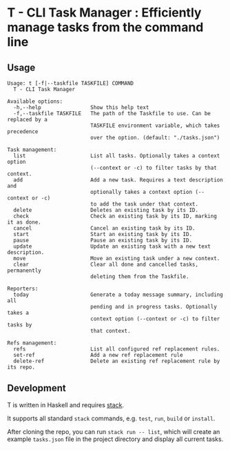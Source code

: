 # T - CLI Task Manager : Efficiently manage tasks from the command line

## Usage

```
Usage: t [-f|--taskfile TASKFILE] COMMAND
  T - CLI Task Manager

Available options:
  -h,--help                Show this help text
  -f,--taskfile TASKFILE   The path of the Taskfile to use. Can be replaced by a
                           TASKFILE environment variable, which takes precedence
                           over the option. (default: "./tasks.json")

Task management:
  list                     List all tasks. Optionally takes a context option
                           (--context or -c) to filter tasks by that context.
  add                      Add a new task. Requires a text description and
                           optionally takes a context option (--context or -c)
                           to add the task under that context.
  delete                   Deletes an existing task by its ID.
  check                    Check an existing task by its ID, marking it as done.
  cancel                   Cancel an existing task by its ID.
  start                    Start an existing task by its ID.
  pause                    Pause an existing task by its ID.
  update                   Update an existing task with a new text description.
  move                     Move an existing task under a new context.
  clear                    Clear all done and cancelled tasks, permanently
                           deleting them from the Taskfile.

Reporters:
  today                    Generate a today message summary, including all
                           pending and in progress tasks. Optionally takes a
                           context option (--context or -c) to filter tasks by
                           that context.

Refs management:
  refs                     List all configured ref replacement rules.
  set-ref                  Add a new ref replacement rule
  delete-ref               Delete an existing ref replacement rule by its repo.
```

## Development

T is written in Haskell and requires [stack](https://www.haskellstack.org).

It supports all standard `stack` commands, e.g. `test`, `run`, `build` or `install`.

After cloning the repo, you can run `stack run -- list`, which will create an
example `tasks.json` file in the project directory and display all current
tasks.
